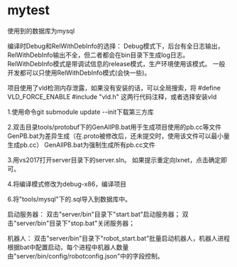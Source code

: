 # mytest

使用到的数据库为mysql

编译时Debug和RelWithDebInfo的选择：
Debug模式下，后台有全日志输出，RelWithDebInfo输出不全，但二者都会在bin目录下生成log日志。
RelWithDebInfo模式是带调试信息的release模式，生产环境使用该模式。
一般开发都可以只使用RelWithDebInfo模式(会快一些)。

项目使用了vld检测内存泄露，如果没有安装的话，可以全局搜索，将
#define VLD_FORCE_ENABLE
#include "vld.h"
这两行代码注释，或者选择安装vld

1.使用命令git submodule update --init下载第三方库

2.双击目录tools/protobuf下的GenAllPB.bat用于生成项目使用的pb.cc等文件
GenPB.bat为差异生成（在.proto被修改后，还未提交时，使用该文件可以最小量生成pb.cc）
GenAllPB.bat为强制生成所有pb.cc文件

3.用vs2017打开server目录下的server.sln。
如果提示重定向lxnet，点击确定即可。

4.将编译模式修改为debug-x86，编译项目

6.将"tools/mysql"下的.sql导入到数据库中。

启动服务器：
双击"server/bin"目录下"start.bat"启动服务器；
双击"server/bin"目录下"stop.bat"关闭服务器；

机器人：
双击"server/bin"目录下"robot_start.bat"批量启动机器人，机器人进程根据bat中配置启动，每个进程中机器人数量由"server/bin/config/robotconfig.json"中的字段控制。
